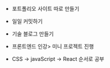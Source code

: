 * 포트폴리오 사이트 따로 만들기
* 일일 커밋하기
* 기술 블로그 만들기
* 프론트엔드 인강> 미니 프로젝트  진행

* CSS -> javaScript -> React 순서로 공부
